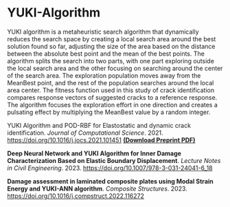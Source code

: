 # YUKI-Algorithm

YUKI algorithm is a metaheuristic search algorithm that dynamically reduces the search space by creating a local search area around the best solution found so far, adjusting the size of the area based on the distance between the absolute best point and the mean of the best points. The algorithm splits the search into two parts, with one part exploring outside the local search area and the other focusing on searching around the center of the search area. The exploration population moves away from the MeanBest point, and the rest of the population searches around the local area center. The fitness function used in this study of crack identification compares response vectors of suggested cracks to a reference response. The algorithm focuses the exploration effort in one direction and creates a pulsating effect by multiplying the MeanBest value by a random integer.

YUKI Algorithm and POD-RBF for Elastostatic and dynamic crack identification. *Journal of Computational Science*. 2021. <a href="https://doi.org/10.1016/j.jocs.2021.101451" target="_blank"> https://doi.org/10.1016/j.jocs.2021.101451 </a> <a href="{{ site.baseurl }}{% link /assets/files/Preprints/YUKI Algorithm 2021.pdf %}" target="_blank">  **(Download Preprint PDF)** </a>

**Deep Neural Network and YUKI Algorithm for Inner Damage Characterization Based on Elastic Boundary Displacement**. *Lecture Notes in Civil Engineering*. 2023. <a href="https://doi.org/10.1007/978-3-031-24041-6_18" target="_blank"> https://doi.org/10.1007/978-3-031-24041-6_18 </a>

**Damage assessment in laminated composite plates using Modal Strain Energy and YUKI-ANN algorithm**. *Composite Structures*. 2023. <a href="https://doi.org/10.1016/j.compstruct.2022.116272" target="_blank"> https://doi.org/10.1016/j.compstruct.2022.116272 </a>

